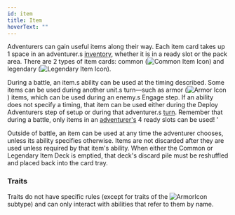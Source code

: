 ```yaml
---
id: item
title: Item
hoverText: ""
---
```


Adventurers can gain useful items along their way. Each item card takes up 1 space in an adventurer.s [inventory](/docs/all/glossary/inventory), whether it is in a ready slot or the pack area. There are 2 types of item cards: common (<img src="/icons/common-item.svg" alt="Common Item Icon" class="icon-svg" />) and legendary (<img src="/icons/legendary-item.svg" alt="Legendary Item Icon" class="icon-svg" />).

During a battle, an item.s ability can be used at the timing described. Some items can be used during another unit.s turn—such as armor (<img src="/icons/armor.svg" alt="Armor Icon" class="icon-svg" />) items, which can be used during an enemy.s Engage step. If an ability does not specify a timing, that item can be used either during the Deploy Adventurers step of setup or during that adventurer.s [turn](/docs/all/glossary/turn). Remember that during a battle, only items in an [adventurer's](/docs/all/glossary/adventurer) 4 ready slots can be used! '

Outside of battle, an item can be used at any time the adventurer chooses, unless its ability specifies otherwise. Items are not discarded after they are used unless required by that item's ability. When either the Common or Legendary Item Deck is emptied, that deck's discard pile must be reshuffled and placed back into the card tray.

### Traits

Traits do not have specific rules (except for traits of the <img src="/icons/armor.svg" alt="ArmorIcon" class="icon-svg" /> subtype) and can only interact with abilities that refer to them by name.
